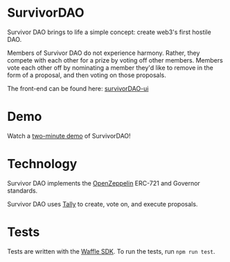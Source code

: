 # SurvivorDAO
Survivor DAO brings to life a simple concept: create web3's first hostile DAO.

Members of Survivor DAO do not experience harmony. Rather, they compete with each other for a prize by voting off other members. Members vote each other off by nominating a member they'd like to remove in the form of a proposal, and then voting on those proposals.

The front-end can be found here: [survivorDAO-ui](https://github.com/rolias4031/survivorDAO-ui)

# Demo
Watch a [two-minute demo](https://www.youtube.com/watch?v=r_930JlwbKE) of SurvivorDAO!

# Technology
Survivor DAO implements the [OpenZeppelin](https://github.com/OpenZeppelin/openzeppelin-contracts) ERC-721 and Governor standards.

Survivor DAO uses [Tally](https://www.withtally.com/governance/eip155:4:0x21D335b2bc4f57CF3C81DE438D7384b3dBd20849) to create, vote on, and execute proposals.

# Tests
Tests are written with the [Waffle SDK](https://ethereum-waffle.readthedocs.io/en/latest/).
To run the tests, run `npm run test`.
